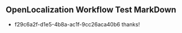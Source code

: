 ## OpenLocalization Workflow Test MarkDown
* f29c6a2f-d1e5-4b8a-ac1f-9cc26aca40b6 thanks!

<!--HONumber=Sep16_HO1-->


